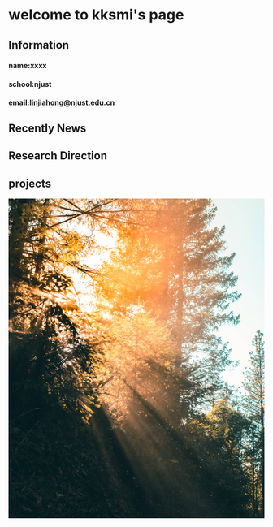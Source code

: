 # welcome to kksmi's page
##  Information                    

#### name:xxxx
#### school:njust
#### email:linjiahong@njust.edu.cn


## Recently News


## Research Direction

## projects

![Image](rV5qv_ETZvY.jpg)
